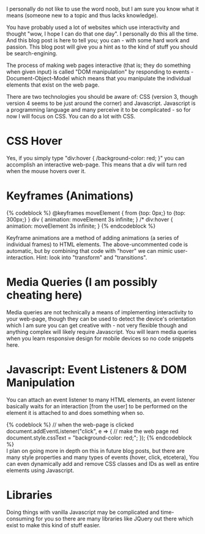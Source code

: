 I personally do not like to use the word noob, but I am sure you know what it means (someone new to a topic and thus lacks knowledge). 

You have probably used a lot of websites which use interactivity and thought "wow, I hope I can do that one day". I personally do this all the time. And this blog post is here to tell you; you can - with some hard work and passion. This blog post will give you a hint as to the kind of stuff you should be search-engining. 

The process of making web pages interactive (that is; they do something when given input) is called "DOM manipulation" by responding to events - Document-Object-Model which means that you manipulate the individual elements that exist on the web page. 

There are two technologies you should be aware of: CSS (version 3, though version 4 seems to be just around the corner) and Javascript. Javascript is a programming language and many perceive it to be complicated - so for now I will focus on CSS. You can do a lot with CSS. 

# CSS Hover 
Yes, if you simply type "div:hover { /background-color: red; }" you can accomplish an interactive web-page. This means that a div will turn red when the mouse hovers over it. 

# Keyframes (Animations) 
{% codeblock %} 
@keyframes moveElement {
    from {top: 0px;}
    to {top: 300px;}
} 
div { 
	animation: moveElement 3s infinite; 
} 
/* 
div:hover { 
	animation: moveElement 3s infinite; 
} 
{% endcodeblock %} 

Keyframe animations are a method of adding animations (a series of individual frames) to HTML elements. The above-uncommented code is automatic, but by combining that code with "hover" we can mimic user-interaction. Hint: look into "transform" and "transitions". 

# Media Queries (I am possibly cheating here) 
Media queries are not technically a means of implementing interactivity to your web-page, though they can be used to detect the device's orientation which I am sure you can get creative with - not very flexible though and anything complex will likely require Javascript. You will learn media queries when you learn responsive design for mobile  devices so no code snippets here. 

# Javascript: Event Listeners & DOM Manipulation 
You can attach an event listener to many HTML elements, an event listener basically waits for an interaction [from the user] to be performed on the element it is attached to and does something when so. 

{% codeblock %} 
// when the web-page is clicked 
document.addEventListener("click", e => { 
	// make the web page red 
	document.style.cssText = "background-color: red;"; 
}); 
{% endcodeblock %}  
I plan on going more in depth on this in future blog posts, but there are many style properties and many types of events (hover, click, etcetera), You can even dynamically add and remove CSS classes and IDs as well as entire elements using Javascript. 

# Libraries 
Doing things with vanilla Javascript may be complicated and time-consuming for you so there are many libraries like JQuery out there which exist to make this kind of stuff easier.  
